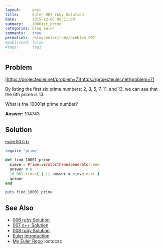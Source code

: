 ```yaml
---
layout:     post
title:      Euler 007 ruby Solution
date:       2015-12-06 08:11:00
summary:    10001st prime
categories: blog euler
comments:   true
permalink:  /blog/euler/ruby/problem_007
#published: false
#tags:      tag1
---
```


## Problem

[https://projecteuler.net/problem=7](https://projecteuler.net/problem=7)

By listing the first six prime numbers: 2, 3, 5, 7, 11, and 13,
we can see that the 6th prime is 13.

What is the 10001st prime number?

**Answer:** 104743

## Solution

[euler007.rb](https://github.com/tvarley/euler/blob/master/ruby/euler007.rb)

``` ruby
require 'prime'

def find_10001_prime
  sieve = Prime::EratosthenesGenerator.new
  answer = 0
  10_001.times{ |_i| answer = sieve.next }
  answer
end

puts find_10001_prime
```

## See Also
* [006 ruby Solution]({{site.baseurl}}/blog/euler/ruby/problem_006)
* [007 c++ Solution]({{site.baseurl}}/blog/euler/cpp/problem_007)
* [008 ruby Solution]({{site.baseurl}}/blog/euler/ruby/problem_008)
* [Euler Introduction]({{site.baseurl}}/blog/euler/introduction)
* [My Euler Repo](https://github.com/tvarley/euler) :octocat:
